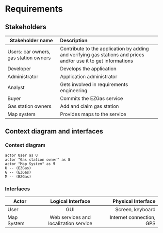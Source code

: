 # Requirements

## Stakeholders

| Stakeholder name | Description |
| -----------------|:-----------|
| Users: car owners, gas station owners | Contribute to the application by adding and verifying gas stations and prices and/or use it to get informations |
| Developer | Develops the application |
| Administrator | Application administrator | 
| Analyst | Gets involved in requirements engineering |
| Buyer | Commits the EZGas service | 
| Gas station owners | Add and claim gas station |
| Map system | Provides maps to the service |


## Context diagram and interfaces

### Context diagram

```plantuml
actor User as U
actor "Gas station owner" as G
actor "Map System" as M
U -- (EZGas)
G -- (EZGas)
M -- (EZGas)
```

### Interfaces

| Actor | Logical Interface | Physical Interface  |
| ------------- |:-------------:| -----:|
| User | GUI | Screen, keyboard |
| Map System | Web services and localization service | Internet connection, GPS | 

